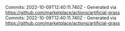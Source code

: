 Commits: 2022-10-09T12:40:11.740Z - Generated via https://github.com/marketplace/actions/artificial-grass
<br>
Commits: 2022-10-09T12:40:11.740Z - Generated via https://github.com/marketplace/actions/artificial-grass
<br>
